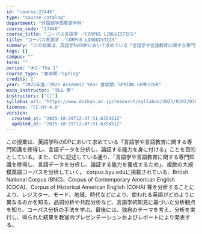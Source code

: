```yaml
---
id: "course:27446"
type: "course-catalog"
department: "外国語学部英語学科"
course_code: "27446"
course_title: "コーパス言語学 ／CORPUS LINGUISTICS"
title: "コーパス言語学 ／CORPUS LINGUISTICS"
summary: "この授業は、英語学科のDPにおいて求めている「言語学や言語教育に関する専門知識を修得し、言語データを分析し、論証する能力を身に付ける」ことを目的としている。また、CPに記述している通り、「言語学や言語教育に関する専門知識を修得し、言語データ…"
tags: []
campus: ""
term: ""
period: "木2／Thu 2"
course_type: "春学期／Spring"
credits: 2
year: "2025年度／2025 Academic Year 春学期／SPRING SEMESTER"
main_instructor: "羽山 恵"
instructors: ["[]"]
syllabus_url: "https://www.dokkyo.ac.jp/research/syllabus/2025/0102/0102_27446_ja_JP.html"
license: "CC-BY-4.0"
version:
  created_at: "2025-10-29T12:47:51.635451Z"
  updated_at: "2025-10-29T12:47:51.635451Z"
---
```

この授業は、英語学科のDPにおいて求めている「言語学や言語教育に関する専門知識を修得し、言語データを分析し、論証する能力を身に付ける」ことを目的としている。また、CPに記述している通り、「言語学や言語教育に関する専門知識を修得し、言語データを分析し、論証する能力を養成するため」、複数の大規模英語コーパスを分析していく。 corpus.byu.eduに掲載されている、British National Corpus (BNC)、Corpus of Contemporary American English (COCA)、Corpus of Historical American English (COHA) 等を分析することにより、レジスター、モード、地域、時代などにより、使われる英語がどのように異なるのかを知る。品詞分析や共起分析など、言語学的知見に基づいた分析観点を知り、コーパス分析の手法を学ぶ。最後には、独自のテーマを考え、分析を実行し、得られた結果を教室内プレゼンテーションおよびレポートにより発表する。
